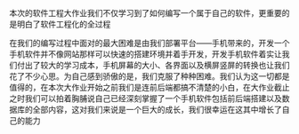 本次的软件工程大作业我们不仅学习到了如何编写一个属于自己的软件，更重要的是明白了软件工程化的全过程

在我们的编写过程中面对的最大困难是由我们部署平台——手机带来的，开发一个手机软件并不像网站那样可以快速的搭建环境并着手开发，开发手机软件着实让我们付出了较大的学习成本，手机屏幕的大小、各界面以及横屏竖屏的转换也让我们花了不少心思。为自己感到骄傲的是，我们克服了种种困难。我们认为这一切都是值得的，在本次大作业开始之前我们是连前后端都搞不清楚的小白，在大作业截止之时我们可以拍着胸脯说自己已经深刻掌握了一个手机软件包括前后端搭建以及数据库的全部内容，这对我们来说是一个巨大的成长，我们很幸运在这其中增长了自己的能力
